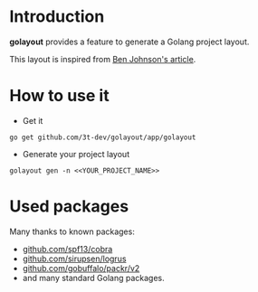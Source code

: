 # Introduction
**golayout** provides a feature to generate a Golang project layout.

This layout is inspired from [Ben Johnson's article](https://medium.com/@benbjohnson/standard-package-layout-7cdbc8391fc1). 

# How to use it
* Get it
```
go get github.com/3t-dev/golayout/app/golayout
```
* Generate your project layout
```
golayout gen -n <<YOUR_PROJECT_NAME>>
```

# Used packages
Many thanks to known packages:
* [github.com/spf13/cobra](https://github.com/spf13/cobra)
* [github.com/sirupsen/logrus](https://github.com/sirupsen/logrus)
* [github.com/gobuffalo/packr/v2](https:github.com/gobuffalo/packr/v2)
* and many standard Golang packages.